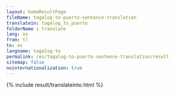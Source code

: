 ```yaml
---
layout: homeResultPage
fileName: tagalog-to-puerto-sentence-translation
translatein: tagalog_to_puerto
folderName : translate
lang: es
from: tl
to: es
langname: tagalog-to
permalink: /es/tagalog-to-puerto-sentence-translation/result
sitemap: false
nointernationalization: true
---
```

{% include result/translateinto.html %}

<script src="/js/result/translation.js" data-foldername="{{page.folderName}}" data-lang="{{page.lang}}"></script>

